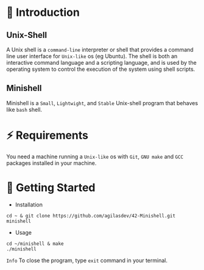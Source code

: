 # 📂 Introduction
## Unix-Shell
A Unix shell is a `command-line` interpreter or shell that provides a command line user interface for `Unix-like` os (eg Ubuntu). The shell is both an interactive command language and a scripting language, and is used by the operating system to control the execution of the system using shell scripts.
## Minishell
Minishell is a `Small`, `Lightwight`, and `Stable` Unix-shell program that behaves like `bash` shell.
# ⚡️ Requirements
You need a machine running a `Unix-like` os with `Git`, `GNU make` and `GCC` packages installed in your machine.
# 🚀 Getting Started
* Installation
```
cd ~ & git clone https://github.com/agilasdev/42-Minishell.git minishell
```
* Usage
```
cd ~/minishell & make
./minishell
```
`Info` To close the program, type `exit` command in your terminal.

